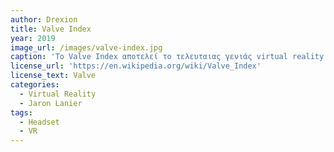 ```yaml
---
author: Drexion
title: Valve Index
year: 2019
image_url: /images/valve-index.jpg
caption: 'Το Valve Index αποτελεί το τελευταιας γενιάς virtual reality headeset το οποίο δημιουργήθηκε το 2019 από την Valve. Χρησιμοποιεί τελευταίες γενιάς display, tracking, controls και audio , τα οποία το καθιστούν κορυφή στον κόσμο του VR.'
license_url: 'https://en.wikipedia.org/wiki/Valve_Index'
license_text: Valve
categories:
  - Virtual Reality
  - Jaron Lanier
tags:
  - Headset
  - VR
---
```

